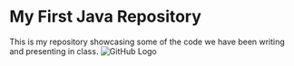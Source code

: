 # My First Java Repository
This is my repository showcasing some of the code we have been writing and presenting in class.
![GitHub Logo](C:/Users/krugs/Pictures/github-logo.png)
